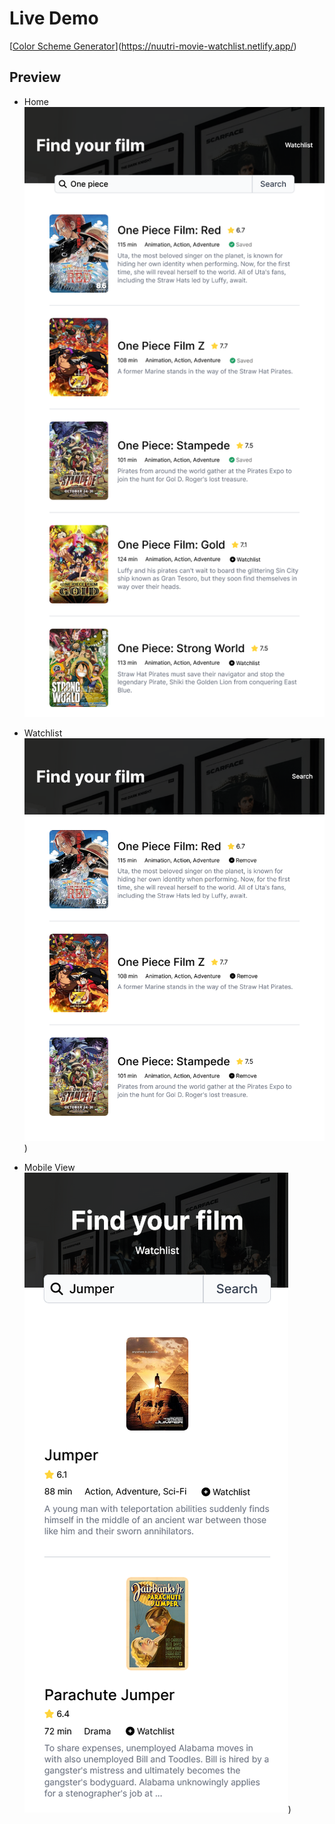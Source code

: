 # Live Demo

[[Color Scheme Generator](https://nuutri-color-generator.netlify.app/)](https://nuutri-movie-watchlist.netlify.app/)

## Preview

- Home
![alt text](https://github.com/emmanesgana/movie-watchlist/blob/main/preview/desktop-home.png)

- Watchlist
![alt text](https://github.com/emmanesgana/movie-watchlist/blob/main/preview/desktop-watchlist.png))

- Mobile View
![alt text](https://github.com/emmanesgana/movie-watchlist/blob/main/preview/mobile-view.png))
